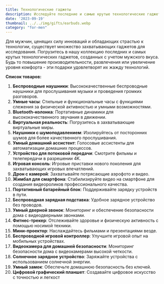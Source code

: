 ```yaml
---
title: Технологические гаджеты
description: Исследуйте последние и самые крутые технологические гаджеты, созданные с учетом интересов мужчин, преданно следящих за инновациями.
date: '2023-09-19'
thumbnail: ../../img/gifts/earbuds.webp
category: "for-men"
---
```

Для мужчин, ценящих силу инноваций и обладающих страстью к технологии, существует множество захватывающих гаджетов для исследования. Погрузитесь в нашу коллекцию последних и самых крутых технологических гаджетов, созданных с учетом мужского вкуса. Будь то повышение производительности, развлечения или увеличение уровня комфорта - эти подарки удовлетворят их жажду технологий.

**Список товаров:**
1. **Беспроводные наушники**: Высококачественные беспроводные наушники для прослушивания музыки и проведения громких разговоров.
2. **Умные часы**: Стильные и функциональные часы с функциями слежения за физической активностью и умными возможностями.
3. **Bluetooth-колонка**: Портативные динамики для высококачественного звучания в движении.
4. **Виртуальная реальность**: Погрузитесь в захватывающие виртуальные миры.
5. **Наушники с шумоподавлением**: Изолируйтесь от посторонних шумов для более качественного прослушивания.
6. **Умный домашний ассистент**: Голосовые ассистенты для автоматизации домашних процессов.
7. **Устройство для потоковой передачи**: Смотрите фильмы и телепередачи в разрешении 4K.
8. **Игровая консоль**: Игровые приставки нового поколения для захватывающих игровых впечатлений.
9. **Дрон с камерой**: Захватывайте потрясающие аэрофото и видео.
10. **Жимбал для смартфона**: Стабилизируйте видео на смартфоне для создания видеороликов профессионального качества.
11. **Портативный батарейный блок**: Поддерживайте зарядку устройств в пути.
12. **Беспроводная зарядная подставка**: Удобное зарядное устройство без проводов.
13. **Умный дверной звонок**: Мониторинг и обеспечение безопасности дома с видеодверными звонками.
14. **Фитнес-трекер**: Отслеживайте здоровье и физическую активность с помощью носимой техники.
15. **Мини-проектор**: Наслаждайтесь фильмами и презентациями везде.
16. **Беспроводной игровой контроллер**: Улучшите игровой опыт на мобильных устройствах.
17. **Видеокамера для домашней безопасности**: Мониторинг безопасности дома с видеокамерами высокой четкости.
18. **Солнечное зарядное устройство**: Заряжайте устройства с использованием солнечной энергии.
19. **Умный замок**: Обеспечьте домашнюю безопасность без ключей.
20. **Цифровой графический планшет**: Создавайте цифровое искусство с точностью и легкост
